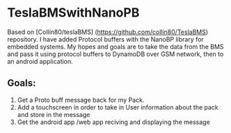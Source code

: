 # TeslaBMSwithNanoPB
Based on [Collin80/teslaBMS] (https://github.com/collin80/TeslaBMS) repository. I have added Protocol buffers with the NanoBP library for embedded systems.
My hopes and goals are to take the data from the BMS and pass it using protocol buffers to DynamoDB over GSM network, then to an android application.





## Goals:
1. Get a Proto buff message back for my Pack.
2. Add a touchscreen in order to take in User information about the pack and store in the message
3. Get the android app /web app reciving and displaying the message 

 
